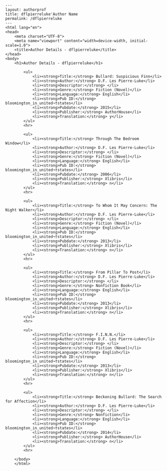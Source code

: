 
    ---
    layout: authorprof
    title: dflpierreluke'Author Name 
    permalink: /dflpierreluke
    ---
    <html lang="en">
    <head>
        <meta charset="UTF-8">
        <meta name="viewport" content="width=device-width, initial-scale=1.0">
        <title>Author Details - dflpierreluke</title>
    </head>
    <body>
        <h1>Author Details - dflpierreluke</h1>
        
            <ul>
                <li><strong>Title:</strong> Bullard: Suspicious Finn</li>
                <li><strong>Author:</strong> D.F. Les Pierre-Luke</li>
                <li><strong>Descriptor:</strong> </li>
                <li><strong>Genre:</strong> Fiction (Novel)</li>
                <li><strong>Language:</strong> English</li>
                <li><strong>Pub ID:</strong> bloomington_in_united¬†states</li>
                <li><strong>Pubdate:</strong> 2015</li>
                <li><strong>Publisher:</strong> AuthorHouse</li>
                <li><strong>Translation:</strong> y</li>
            </ul>
            <hr>
            
            <ul>
                <li><strong>Title:</strong> Through The Bedroom Window</li>
                <li><strong>Author:</strong> D.F. Les Pierre-Luke</li>
                <li><strong>Descriptor:</strong> </li>
                <li><strong>Genre:</strong> Fiction (Novel)</li>
                <li><strong>Language:</strong> English</li>
                <li><strong>Pub ID:</strong> bloomington_in_united¬†states</li>
                <li><strong>Pubdate:</strong> 2006</li>
                <li><strong>Publisher:</strong> Xlibris</li>
                <li><strong>Translation:</strong> n</li>
            </ul>
            <hr>
            
            <ul>
                <li><strong>Title:</strong> To Whom It May Concern: The Night Walker</li>
                <li><strong>Author:</strong> D.F. Les Pierre-Luke</li>
                <li><strong>Descriptor:</strong> </li>
                <li><strong>Genre:</strong> Fiction (Novel)</li>
                <li><strong>Language:</strong> English</li>
                <li><strong>Pub ID:</strong> bloomington_in_united¬†states</li>
                <li><strong>Pubdate:</strong> 2013</li>
                <li><strong>Publisher:</strong> Xlibris</li>
                <li><strong>Translation:</strong> n</li>
            </ul>
            <hr>
            
            <ul>
                <li><strong>Title:</strong> From Pillar To Post</li>
                <li><strong>Author:</strong> D.F. Les Pierre-Luke</li>
                <li><strong>Descriptor:</strong> </li>
                <li><strong>Genre:</strong> Nonfiction Book</li>
                <li><strong>Language:</strong> English</li>
                <li><strong>Pub ID:</strong> bloomington_in_united¬†states</li>
                <li><strong>Pubdate:</strong> 2013</li>
                <li><strong>Publisher:</strong> Xlibris</li>
                <li><strong>Translation:</strong> n</li>
            </ul>
            <hr>
            
            <ul>
                <li><strong>Title:</strong> F.I.N.N.</li>
                <li><strong>Author:</strong> D.F. Les Pierre-Luke</li>
                <li><strong>Descriptor:</strong> </li>
                <li><strong>Genre:</strong> Fiction (Novel)</li>
                <li><strong>Language:</strong> English</li>
                <li><strong>Pub ID:</strong> bloomington_in_united¬†states</li>
                <li><strong>Pubdate:</strong> 2013</li>
                <li><strong>Publisher:</strong> Xlibris</li>
                <li><strong>Translation:</strong> n</li>
            </ul>
            <hr>
            
            <ul>
                <li><strong>Title:</strong> Beckoning Bullard: The Search for Affection</li>
                <li><strong>Author:</strong> D.F. Les Pierre-Luke</li>
                <li><strong>Descriptor:</strong> </li>
                <li><strong>Genre:</strong> Nonfiction</li>
                <li><strong>Language:</strong> English</li>
                <li><strong>Pub ID:</strong> bloomington_in_united¬†states</li>
                <li><strong>Pubdate:</strong> 2014</li>
                <li><strong>Publisher:</strong> AuthorHouse</li>
                <li><strong>Translation:</strong> n</li>
            </ul>
            <hr>
            
        </body>
        </html>
        